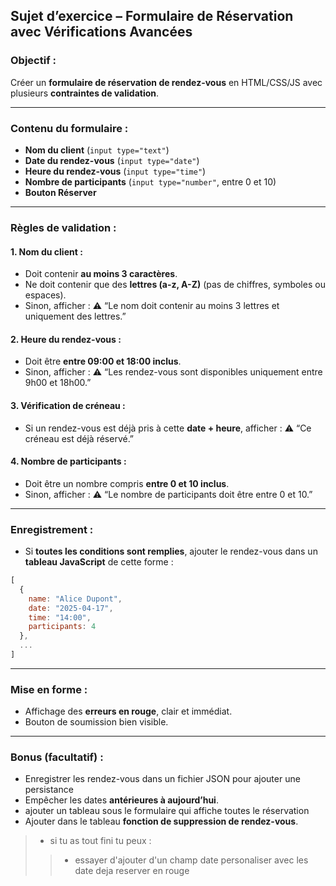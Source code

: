 ##  Sujet d’exercice – Formulaire de Réservation avec Vérifications Avancées

### **Objectif :**
Créer un **formulaire de réservation de rendez-vous** en HTML/CSS/JS avec plusieurs **contraintes de validation**.

---

### **Contenu du formulaire :**

- **Nom du client** (`input type="text"`)
- **Date du rendez-vous** (`input type="date"`)
- **Heure du rendez-vous** (`input type="time"`)
- **Nombre de participants** (`input type="number"`, entre 0 et 10)
- **Bouton Réserver**

---

### Règles de validation :

#### 1. **Nom du client** :
- Doit contenir **au moins 3 caractères**.
- Ne doit contenir que des **lettres (a-z, A-Z)** (pas de chiffres, symboles ou espaces).
- Sinon, afficher : ⚠️ “Le nom doit contenir au moins 3 lettres et uniquement des lettres.”

#### 2. **Heure du rendez-vous** :
- Doit être **entre 09:00 et 18:00 inclus**.
- Sinon, afficher : ⚠️ “Les rendez-vous sont disponibles uniquement entre 9h00 et 18h00.”

#### 3. **Vérification de créneau** :
- Si un rendez-vous est déjà pris à cette **date + heure**, afficher : ⚠️ “Ce créneau est déjà réservé.”

#### 4. **Nombre de participants** :
- Doit être un nombre compris **entre 0 et 10 inclus**.
- Sinon, afficher : ⚠️ “Le nombre de participants doit être entre 0 et 10.”

---

### Enregistrement :
- Si **toutes les conditions sont remplies**, ajouter le rendez-vous dans un **tableau JavaScript** de cette forme :

```js
[
  {
    name: "Alice Dupont",
    date: "2025-04-17",
    time: "14:00",
    participants: 4
  },
  ...
]
```
---

### Mise en forme :
- Affichage des **erreurs en rouge**, clair et immédiat.
- Bouton de soumission bien visible.

---

### Bonus (facultatif) :
- Enregistrer les rendez-vous dans un fichier JSON pour ajouter une persistance
- Empêcher les dates **antérieures à aujourd’hui**.
- ajouter un tableau sous le formulaire qui affiche toutes le réservation
- Ajouter dans le tableau **fonction de suppression de rendez-vous**.

>- si tu as tout fini tu peux :
   >>- essayer d'ajouter d'un champ date personaliser avec les date deja reserver en rouge 

